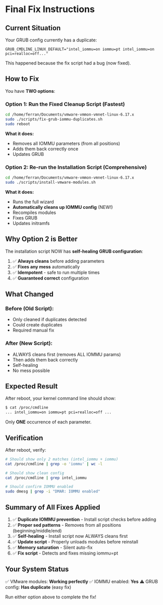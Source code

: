 # Final Fix Instructions

## Current Situation

Your GRUB config currently has a duplicate:
```
GRUB_CMDLINE_LINUX_DEFAULT="intel_iommu=on iommu=pt intel_iommu=on pci=realloc=off..."
```

This happened because the fix script had a bug (now fixed).

## How to Fix

You have **TWO options**:

### Option 1: Run the Fixed Cleanup Script (Fastest)

```bash
cd /home/ferran/Documents/vmware-vmmon-vmnet-linux-6.17.x
sudo ./scripts/fix-grub-iommu-duplicates.sh
sudo reboot
```

**What it does:**
- Removes all IOMMU parameters (from all positions)
- Adds them back correctly once
- Updates GRUB

### Option 2: Re-run the Installation Script (Comprehensive)

```bash
cd /home/ferran/Documents/vmware-vmmon-vmnet-linux-6.17.x
sudo ./scripts/install-vmware-modules.sh
```

**What it does:**
- Runs the full wizard
- **Automatically cleans up IOMMU config** (NEW!)
- Recompiles modules
- Fixes GRUB
- Updates initramfs

## Why Option 2 is Better

The installation script NOW has **self-healing GRUB configuration**:

1. ✅ **Always cleans** before adding parameters
2. ✅ **Fixes any mess** automatically
3. ✅ **Idempotent** - safe to run multiple times
4. ✅ **Guaranteed correct** configuration

## What Changed

### Before (Old Script):
- Only cleaned if duplicates detected
- Could create duplicates
- Required manual fix

### After (New Script):
- ALWAYS cleans first (removes ALL IOMMU params)
- Then adds them back correctly
- Self-healing
- No mess possible

## Expected Result

After reboot, your kernel command line should show:
```bash
$ cat /proc/cmdline
... intel_iommu=on iommu=pt pci=realloc=off ...
```

Only **ONE** occurrence of each parameter.

## Verification

After reboot, verify:

```bash
# Should show only 2 matches (intel_iommu + iommu)
cat /proc/cmdline | grep -o 'iommu' | wc -l

# Should show clean config
cat /proc/cmdline | grep intel_iommu

# Should confirm IOMMU enabled
sudo dmesg | grep -i "DMAR: IOMMU enabled"
```

## Summary of All Fixes Applied

1. ✅ **Duplicate IOMMU prevention** - Install script checks before adding
2. ✅ **Proper sed patterns** - Removes from all positions (beginning/middle/end)
3. ✅ **Self-healing** - Install script now ALWAYS cleans first
4. ✅ **Update script** - Properly unloads modules before reinstall
5. ✅ **Memory saturation** - Silent auto-fix
6. ✅ **Fix script** - Detects and fixes missing iommu=pt

## Your System Status

✅ VMware modules: **Working perfectly**
✅ IOMMU enabled: **Yes**
⚠️  GRUB config: **Has duplicate** (easy fix)

Run either option above to complete the fix!
